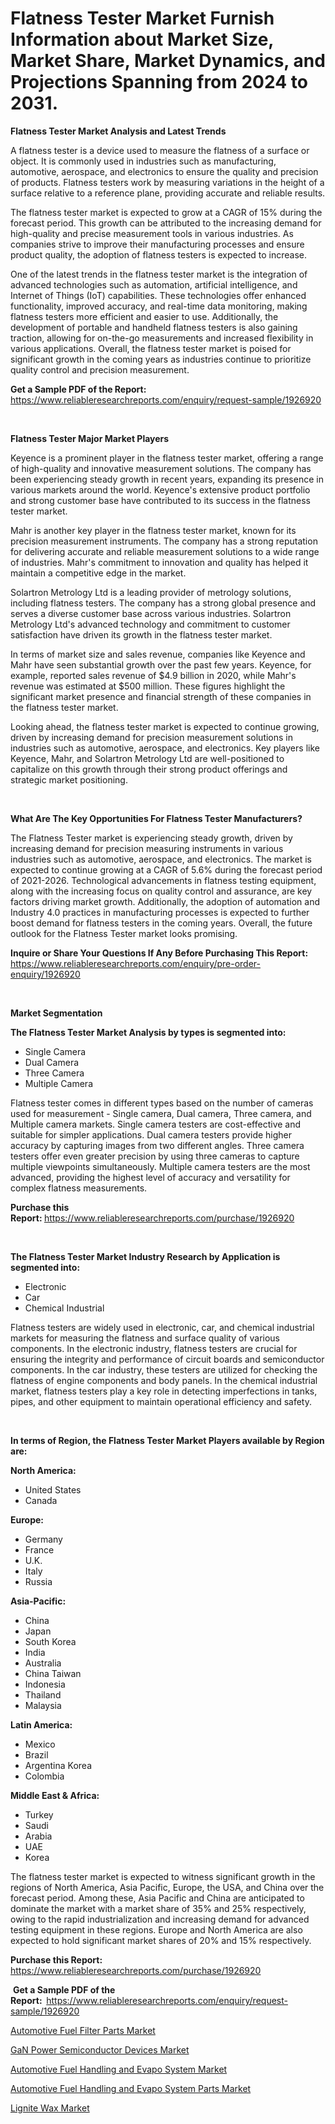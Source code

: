 <p><h1>Flatness Tester Market Furnish Information about Market Size, Market Share, Market Dynamics, and Projections Spanning from 2024 to 2031.</h1></p><p><strong>Flatness Tester Market Analysis and Latest Trends</strong></p>
<p><p>A flatness tester is a device used to measure the flatness of a surface or object. It is commonly used in industries such as manufacturing, automotive, aerospace, and electronics to ensure the quality and precision of products. Flatness testers work by measuring variations in the height of a surface relative to a reference plane, providing accurate and reliable results.</p><p>The flatness tester market is expected to grow at a CAGR of 15% during the forecast period. This growth can be attributed to the increasing demand for high-quality and precise measurement tools in various industries. As companies strive to improve their manufacturing processes and ensure product quality, the adoption of flatness testers is expected to increase.</p><p>One of the latest trends in the flatness tester market is the integration of advanced technologies such as automation, artificial intelligence, and Internet of Things (IoT) capabilities. These technologies offer enhanced functionality, improved accuracy, and real-time data monitoring, making flatness testers more efficient and easier to use. Additionally, the development of portable and handheld flatness testers is also gaining traction, allowing for on-the-go measurements and increased flexibility in various applications. Overall, the flatness tester market is poised for significant growth in the coming years as industries continue to prioritize quality control and precision measurement.</p></p>
<p><strong>Get a Sample PDF of the Report:&nbsp;</strong> <a href="https://www.reliableresearchreports.com/enquiry/request-sample/1926920">https://www.reliableresearchreports.com/enquiry/request-sample/1926920</a></p>
<p>&nbsp;</p>
<p><strong>Flatness Tester Major Market Players</strong></p>
<p><p>Keyence is a prominent player in the flatness tester market, offering a range of high-quality and innovative measurement solutions. The company has been experiencing steady growth in recent years, expanding its presence in various markets around the world. Keyence's extensive product portfolio and strong customer base have contributed to its success in the flatness tester market.</p><p>Mahr is another key player in the flatness tester market, known for its precision measurement instruments. The company has a strong reputation for delivering accurate and reliable measurement solutions to a wide range of industries. Mahr's commitment to innovation and quality has helped it maintain a competitive edge in the market.</p><p>Solartron Metrology Ltd is a leading provider of metrology solutions, including flatness testers. The company has a strong global presence and serves a diverse customer base across various industries. Solartron Metrology Ltd's advanced technology and commitment to customer satisfaction have driven its growth in the flatness tester market.</p><p>In terms of market size and sales revenue, companies like Keyence and Mahr have seen substantial growth over the past few years. Keyence, for example, reported sales revenue of $4.9 billion in 2020, while Mahr's revenue was estimated at $500 million. These figures highlight the significant market presence and financial strength of these companies in the flatness tester market.</p><p>Looking ahead, the flatness tester market is expected to continue growing, driven by increasing demand for precision measurement solutions in industries such as automotive, aerospace, and electronics. Key players like Keyence, Mahr, and Solartron Metrology Ltd are well-positioned to capitalize on this growth through their strong product offerings and strategic market positioning.</p></p>
<p>&nbsp;</p>
<p><strong>What Are The Key Opportunities For Flatness Tester Manufacturers?</strong></p>
<p><p>The Flatness Tester market is experiencing steady growth, driven by increasing demand for precision measuring instruments in various industries such as automotive, aerospace, and electronics. The market is expected to continue growing at a CAGR of 5.6% during the forecast period of 2021-2026. Technological advancements in flatness testing equipment, along with the increasing focus on quality control and assurance, are key factors driving market growth. Additionally, the adoption of automation and Industry 4.0 practices in manufacturing processes is expected to further boost demand for flatness testers in the coming years. Overall, the future outlook for the Flatness Tester market looks promising.</p></p>
<p><strong>Inquire or Share Your Questions If Any Before Purchasing This Report:</strong> <a href="https://www.reliableresearchreports.com/enquiry/pre-order-enquiry/1926920">https://www.reliableresearchreports.com/enquiry/pre-order-enquiry/1926920</a></p>
<p>&nbsp;</p>
<p><strong>Market Segmentation</strong></p>
<p><strong>The Flatness Tester Market Analysis by types is segmented into:</strong></p>
<p><ul><li>Single Camera</li><li>Dual Camera</li><li>Three Camera</li><li>Multiple Camera</li></ul></p>
<p><p>Flatness tester comes in different types based on the number of cameras used for measurement - Single camera, Dual camera, Three camera, and Multiple camera markets. Single camera testers are cost-effective and suitable for simpler applications. Dual camera testers provide higher accuracy by capturing images from two different angles. Three camera testers offer even greater precision by using three cameras to capture multiple viewpoints simultaneously. Multiple camera testers are the most advanced, providing the highest level of accuracy and versatility for complex flatness measurements.</p></p>
<p><strong>Purchase this Report:&nbsp;</strong><a href="https://www.reliableresearchreports.com/purchase/1926920">https://www.reliableresearchreports.com/purchase/1926920</a></p>
<p>&nbsp;</p>
<p><strong>The Flatness Tester Market Industry Research by Application is segmented into:</strong></p>
<p><ul><li>Electronic</li><li>Car</li><li>Chemical Industrial</li></ul></p>
<p><p>Flatness testers are widely used in electronic, car, and chemical industrial markets for measuring the flatness and surface quality of various components. In the electronic industry, flatness testers are crucial for ensuring the integrity and performance of circuit boards and semiconductor components. In the car industry, these testers are utilized for checking the flatness of engine components and body panels. In the chemical industrial market, flatness testers play a key role in detecting imperfections in tanks, pipes, and other equipment to maintain operational efficiency and safety.</p></p>
<p>&nbsp;</p>
<p><strong>In terms of Region, the Flatness Tester Market Players available by Region are:</strong></p>
<p>
    <p> <strong> North America: </strong>
        <ul>
            <li>United States</li>
            <li>Canada</li>
        </ul>
        </p> 
    <p> <strong> Europe: </strong>
        <ul>
            <li>Germany</li>
            <li>France</li>
            <li>U.K.</li>
            <li>Italy</li>
            <li>Russia</li>
        </ul>
        </p> 
    <p> <strong> Asia-Pacific: </strong>
        <ul>
            <li>China</li>
            <li>Japan</li>
            <li>South Korea</li>
            <li>India</li>
            <li>Australia</li>
            <li>China Taiwan</li>
            <li>Indonesia</li>
            <li>Thailand</li>
            <li>Malaysia</li>
        </ul>
        </p> 
    <p> <strong> Latin America: </strong>
        <ul>
            <li>Mexico</li>
            <li>Brazil</li>
            <li>Argentina Korea</li>
            <li>Colombia</li>
        </ul>
        </p> 
    <p> <strong> Middle East & Africa: </strong>
        <ul>
            <li>Turkey</li>
            <li>Saudi</li>
            <li>Arabia</li>
            <li>UAE</li>
            <li>Korea</li>
        </ul>
    </p>
    </p>
<p><p>The flatness tester market is expected to witness significant growth in the regions of North America, Asia Pacific, Europe, the USA, and China over the forecast period. Among these, Asia Pacific and China are anticipated to dominate the market with a market share of 35% and 25% respectively, owing to the rapid industrialization and increasing demand for advanced testing equipment in these regions. Europe and North America are also expected to hold significant market shares of 20% and 15% respectively.</p></p>
<p><strong>Purchase this Report: </strong><a href="https://www.reliableresearchreports.com/purchase/1926920">https://www.reliableresearchreports.com/purchase/1926920</a></p>
<p>&nbsp;<strong>Get a Sample PDF of the Report:&nbsp;&nbsp;</strong><a href="https://www.reliableresearchreports.com/enquiry/request-sample/1926920">https://www.reliableresearchreports.com/enquiry/request-sample/1926920</a></p>
<p><strong></strong></p>
<p><p><a href="https://military-diascia-e68.notion.site/Automotive-Fuel-Filter-Parts-Market-Size-Focuses-on-Market-Dynamics-In-Depth-Analysis-and-Future-Pr-76c7a4d6ea8e44e1814a3ace573b565f">Automotive Fuel Filter Parts Market</a></p><p><a href="https://view.publitas.com/reportprime-1/gan-power-semiconductor-devices-market-provides-detailed-segmentation-of-this-market-based-on-type-application-and-region-and-forecast-for-the-period-from-2024-2031/">GaN Power Semiconductor Devices Market</a></p><p><a href="https://meowing-canidae-761.notion.site/Automotive-Fuel-Handling-and-Evapo-System-Market-Analysis-Examines-its-Scope-on-Growth-Opportunities-ac399973977845df84fe5f3ae7643bde">Automotive Fuel Handling and Evapo System Market</a></p><p><a href="https://sudsy-motorcycle-bbc.notion.site/Automotive-Fuel-Handling-and-Evapo-System-Parts-Market-Provides-Detailed-Segmentation-of-this-Market-47494d819b754959bcbf2b239d9aab28">Automotive Fuel Handling and Evapo System Parts Market</a></p><p><a href="https://view.publitas.com/reportprime-1/lignite-wax-market-size-share-trends-analysis-report-by-material-by-type-by-end-user-by-region-and-segment-forecasts-2024-2031/">Lignite Wax Market</a></p></p>